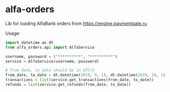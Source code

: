 # alfa-orders

Lib for loading AlfaBank orders from https://engine.paymentgate.ru

Usage:

```python
import datetime as dt
from alfa_orders.api import AlfaService

username, password = ("**********", "**********")
service = AlfaService(username, password)

# from_date, to_date should be in UTC+3
from_date, to_date = dt.datetime(2019, 9, 1), dt.datetime(2019, 10, 1)
transactions = list(service.get_transactions(from_date, to_date))
refunds = list(service.get_refunds(from_date, to_date))
```
